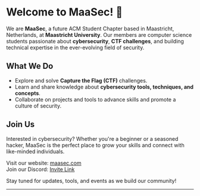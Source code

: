 # Welcome to MaaSec! 👾

We are **MaaSec**, a future ACM Student Chapter based in Maastricht, Netherlands, at **Maastricht University**. Our members are computer science students passionate about **cybersecurity**, **CTF challenges**, and building technical expertise in the ever-evolving field of security.

## What We Do

- Explore and solve **Capture the Flag (CTF)** challenges.
- Learn and share knowledge about **cybersecurity tools, techniques, and concepts**.
- Collaborate on projects and tools to advance skills and promote a culture of security.

## Join Us

Interested in cybersecurity? Whether you're a beginner or a seasoned hacker, MaaSec is the perfect place to grow your skills and connect with like-minded individuals.  

Visit our website: [maasec.com](https://maasec.com)  
Join our Discord: [Invite Link](https://discord.gg/ghpWe7wawV)

Stay tuned for updates, tools, and events as we build our community!

---
